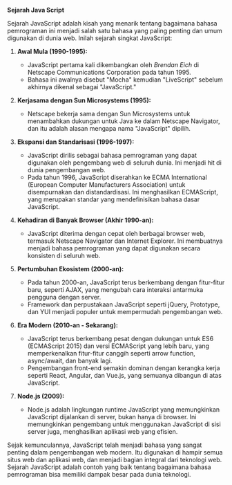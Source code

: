 **Sejarah Java Script**

Sejarah JavaScript adalah kisah yang menarik tentang bagaimana bahasa pemrograman ini menjadi salah satu bahasa yang paling penting dan umum digunakan di dunia web. Inilah sejarah singkat JavaScript:

1. **Awal Mula (1990-1995):**

   - JavaScript pertama kali dikembangkan oleh _Brendan Eich_ di Netscape Communications Corporation pada tahun 1995.
   - Bahasa ini awalnya disebut "Mocha" kemudian "LiveScript" sebelum akhirnya dikenal sebagai "JavaScript."

2. **Kerjasama dengan Sun Microsystems (1995):**

   - Netscape bekerja sama dengan Sun Microsystems untuk menambahkan dukungan untuk Java ke dalam Netscape Navigator, dan itu adalah alasan mengapa nama "JavaScript" dipilih.

3. **Ekspansi dan Standarisasi (1996-1997):**

   - JavaScript dirilis sebagai bahasa pemrograman yang dapat digunakan oleh pengembang web di seluruh dunia. Ini menjadi hit di dunia pengembangan web.
   - Pada tahun 1996, JavaScript diserahkan ke ECMA International (European Computer Manufacturers Association) untuk disempurnakan dan distandardisasi. Ini menghasilkan ECMAScript, yang merupakan standar yang mendefinisikan bahasa dasar JavaScript.

4. **Kehadiran di Banyak Browser (Akhir 1990-an):**

   - JavaScript diterima dengan cepat oleh berbagai browser web, termasuk Netscape Navigator dan Internet Explorer. Ini membuatnya menjadi bahasa pemrograman yang dapat digunakan secara konsisten di seluruh web.

5. **Pertumbuhan Ekosistem (2000-an):**

   - Pada tahun 2000-an, JavaScript terus berkembang dengan fitur-fitur baru, seperti AJAX, yang mengubah cara interaksi antarmuka pengguna dengan server.
   - Framework dan perpustakaan JavaScript seperti jQuery, Prototype, dan YUI menjadi populer untuk mempermudah pengembangan web.

6. **Era Modern (2010-an - Sekarang):**

   - JavaScript terus berkembang pesat dengan dukungan untuk ES6 (ECMAScript 2015) dan versi ECMAScript yang lebih baru, yang memperkenalkan fitur-fitur canggih seperti arrow function, async/await, dan banyak lagi.
   - Pengembangan front-end semakin dominan dengan kerangka kerja seperti React, Angular, dan Vue.js, yang semuanya dibangun di atas JavaScript.

7. **Node.js (2009):**
   - Node.js adalah lingkungan runtime JavaScript yang memungkinkan JavaScript dijalankan di server, bukan hanya di browser. Ini memungkinkan pengembang untuk menggunakan JavaScript di sisi server juga, menghasilkan aplikasi web yang efisien.

Sejak kemunculannya, JavaScript telah menjadi bahasa yang sangat penting dalam pengembangan web modern. Itu digunakan di hampir semua situs web dan aplikasi web, dan menjadi bagian integral dari teknologi web. Sejarah JavaScript adalah contoh yang baik tentang bagaimana bahasa pemrograman bisa memiliki dampak besar pada dunia teknologi.

